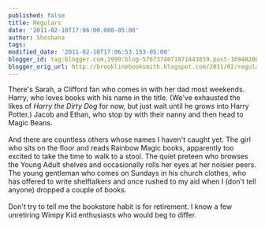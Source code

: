 ```yaml
---
published: false
title: Regulars
date: '2011-02-10T17:06:00.000-05:00'
author: Shoshana
tags: 
modified_date: '2011-02-10T17:06:53.153-05:00'
blogger_id: tag:blogger.com,1999:blog-5767374071871443859.post-1694828064772194160
blogger_orig_url: http://brooklinebooksmith.blogspot.com/2011/02/regulars.html
---
```


There's Sarah, a Clifford fan who comes in with her dad most weekends. Harry, who loves books with his name in the title. (We've exhausted the likes of <i>Harry the Dirty Dog</i> for now, but just wait until he grows into Harry Potter.) Jacob and Ethan, who stop by with their nanny and then head to Magic Beans.<br /><br />And there are countless others whose names I haven't caught yet. The girl who sits on the floor and reads Rainbow Magic books, apparently too excited to take the time to walk to a stool. The quiet preteen who browses the Young Adult shelves and occasionally rolls her eyes at her noisier peers. The young gentleman who comes on Sundays in his church clothes, who has offered to write shelftalkers and once rushed to my aid when I (don't tell anyone) dropped a couple of books.<br /><br />Don't try to tell me the bookstore habit is for retirement. I know a few unretiring Wimpy Kid enthusiasts who would beg to differ.